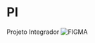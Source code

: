 # PI
Projeto Integrador
![FIGMA](https://github.com/DiegoBarbacena/PI/assets/139085949/ab8ab7b0-170d-4a61-8a3a-0765493ebcf6)
